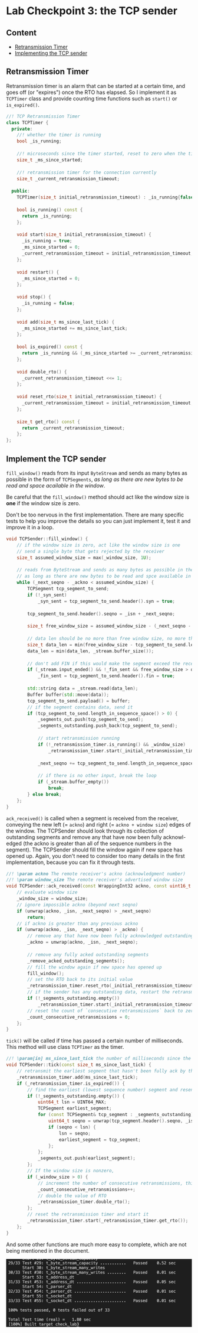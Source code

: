# Lab Checkpoint 3: the TCP sender

## Content

- [Retransmission Timer](#Retransmission-Timer)
- [Implementing the TCP sender](#Implementing-the-TCP-sender)


## Retransmission Timer

Retransmission timer is an alarm that can be started at a certain time, and goes off (or "expires") once the RTO has elapsed. So I implement it as `TCPTimer` class and provide counting time functions such as `start()` or `is_expired()`.

```C++
//! TCP Retransmission Timer
class TCPTimer {
  private:
    //! whether the timer is running
    bool _is_running;

    //! microseconds since the timer started, reset to zero when the timer starts or restarts
    size_t _ms_since_started;

    //! retransmission timer for the connection currently
    size_t _current_retransmission_timeout;

  public:
    TCPTimer(size_t initial_retransmission_timeout) : _is_running{false}, _ms_since_started{0}, _current_retransmission_timeout{initial_retransmission_timeout} {};

    bool is_running() const {
      return _is_running;
    };

    void start(size_t initial_retransmission_timeout) {
      _is_running = true;
      _ms_since_started = 0;
      _current_retransmission_timeout = initial_retransmission_timeout;
    };

    void restart() {
      _ms_since_started = 0;
    };

    void stop() {
      _is_running = false;
    };

    void add(size_t ms_since_last_tick) {
      _ms_since_started += ms_since_last_tick;
    };

    bool is_expired() const {
      return _is_running && (_ms_since_started >= _current_retransmission_timeout);
    };

    void double_rto() {
      _current_retransmission_timeout <<= 1;
    };

    void reset_rto(size_t initial_retransmission_timeout) {
      _current_retransmission_timeout = initial_retransmission_timeout;
    };

    size_t get_rto() const {
      return _current_retransmission_timeout;
    };
};
```

## Implement the TCP sender

`fill_window()` reads from its input `ByteStream` and sends as many bytes as possible in the form of `TCPSegments`, _as long as there are new bytes to be read and space acailable in the window_.

Be careful that the `fill_window()` method should act like the window size is **one** if the window size is zero.

Don't be too nervous in the first implementation. There are many specific tests to help you improve the details so you can just implement it, test it and improve it in a loop.

```C++
void TCPSender::fill_window() {
    // if the window size is zero, act like the window size is one
    // send a single byte that gets rejected by the receiver
    size_t assumed_window_size = max(_window_size, 1U);

    // reads from ByteStream and sends as many bytes as possible in the form of TCPSegments
    // as long as there are new bytes to be read and spce available in the window
    while (_next_seqno - _ackno < assumed_window_size) {
        TCPSegment tcp_segment_to_send;
        if (!_syn_sent)
            _syn_sent = tcp_segment_to_send.header().syn = true;
        
        tcp_segment_to_send.header().seqno = _isn + _next_seqno;
        
        size_t free_window_size = assumed_window_size - (_next_seqno - _ackno);
       
        // data len should be no more than free window size, no more than MAX_PAYLOAD_SIZE, no more than the number of bytes we have now
        size_t data_len = min(free_window_size - tcp_segment_to_send.length_in_sequence_space(), TCPConfig::MAX_PAYLOAD_SIZE);
        data_len = min(data_len, _stream.buffer_size());
        
        // don't add FIN if this would make the segment exceed the receiver's window
        if (_stream.input_ended() && !_fin_sent && free_window_size > data_len)
            _fin_sent = tcp_segment_to_send.header().fin = true;

        std::string data = _stream.read(data_len);
        Buffer buffer(std::move(data));
        tcp_segment_to_send.payload() = buffer;
        // if the segment contains data, send it
        if (tcp_segment_to_send.length_in_sequence_space() > 0) {
            _segments_out.push(tcp_segment_to_send);
            _segments_outstanding.push_back(tcp_segment_to_send);

            // start retransmission running
            if (!_retransmission_timer.is_running() && _window_size)
                _retransmission_timer.start(_initial_retransmission_timeout);

            _next_seqno += tcp_segment_to_send.length_in_sequence_space();

            // if there is no other input, break the loop
            if (_stream.buffer_empty())
                break;
        } else break;
    };
}
```

`ack_received()` is called when a segment is received from the receiver, conveying the new left (= `ackno`) and right (= `ackno + window size`) edges of the window. The TCPSender should look through its collection of outstanding segments and remove any that have now been fully acknowl- edged (the ackno is greater than all of the sequence numbers in the segment). The TCPSender should fill the window again if new space has opened up. Again, you don't need to consider too many details in the first implementation, because you can fix it through tests.

```C++
//! \param ackno The remote receiver's ackno (acknowledgment number)
//! \param window_size The remote receiver's advertised window size
void TCPSender::ack_received(const WrappingInt32 ackno, const uint16_t window_size) {
    // evaluate window size 
    _window_size = window_size;
    // ignore impossible ackno (beyond next seqno) 
    if (unwrap(ackno, _isn, _next_seqno) > _next_seqno)
        return;
    // if ackno is greater than any previous ackno
    if (unwrap(ackno, _isn, _next_seqno) > _ackno) {
        // remove any that have now been fully acknowledged outstanding segments
        _ackno = unwrap(ackno, _isn, _next_seqno);

        // remove any fully acked outstanding segments
        _remove_acked_outstanding_segments();
        // fill the window again if new space has opened up
        fill_window();
        // set the RTO back to its initial value
        _retransmission_timer.reset_rto(_initial_retransmission_timeout);
        // if the sender has any outstanding data, restart the retransmission timer
        if (!_segments_outstanding.empty())
            _retransmission_timer.start(_initial_retransmission_timeout);
        // reset the count of `consecutive retransmissions` back to zero
        _count_consecutive_retransmissions = 0;
    };
}
```

`tick()` will be called if time has passed a certain number of milliseconds. This method will use class `TCPTimer` as the timer.

```C++
//! \param[in] ms_since_last_tick the number of milliseconds since the last call to this method
void TCPSender::tick(const size_t ms_since_last_tick) {
    // retransmit the earliest segment that hasn't been fully ack by the TCP receiver
    _retransmission_timer.add(ms_since_last_tick);
    if (_retransmission_timer.is_expired()) {
        // find the earliest (lowest sequence number) segment and resend it
        if (!_segments_outstanding.empty()) {
            uint64_t lsn = UINT64_MAX;
            TCPSegment earliest_segment;
            for (const TCPSegment& tcp_segment : _segments_outstanding) {
                uint64_t seqno = unwrap(tcp_segment.header().seqno, _isn, _next_seqno);
                if (seqno < lsn) {
                    lsn = seqno;
                    earliest_segment = tcp_segment;
                };
            };
            _segments_out.push(earliest_segment);
        };
        // If the window size is nonzero,
        if (_window_size > 0) {
            // increment the number of consecutive retransmissions, this will be used by TCPConnection
            _count_consecutive_retransmissions++;
            // double the value of RTO
            _retransmission_timer.double_rto();
        };
        // reset the retransmission timer and start it
        _retransmission_timer.start(_retransmission_timer.get_rto());
    };
}
```

And some other functions are much more easy to complete, which are not being mentioned in the document.

![12](./README/12.png)

